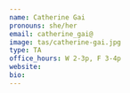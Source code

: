 ```yaml
---
name: Catherine Gai
pronouns: she/her
email: catherine_gai@
image: tas/catherine-gai.jpg
type: TA
office_hours: W 2-3p, F 3-4p
website: 
bio: 
---
```

